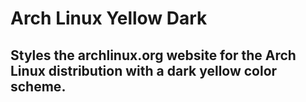 # Arch Linux Yellow Dark

## Styles the archlinux.org website for the Arch Linux distribution with a dark yellow color scheme.
